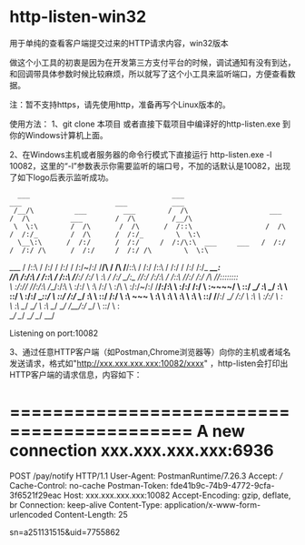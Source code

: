 # http-listen-win32
用于单纯的查看客户端提交过来的HTTP请求内容，win32版本

做这个小工具的初衷是因为在开发第三方支付平台的时候，调试通知有没有到达，和回调带具体参数时候比较麻烦，所以就写了这个小工具来监听端口，方便查看数据。

注：暂不支持https，请先使用http，准备再写个Linux版本的。


使用方法：
1、git clone 本项目 或者直接下载项目中编译好的http-listen.exe 到你的Windows计算机上面。

2、在Windows主机或者服务器的命令行模式下直接运行 http-listen.exe -l 10082，这里的“-l”参数表示你需要监听的端口号，不加的话默认是10082，出现了如下logo后表示监听成功。

      ___                                   ___                                   ___                       ___           ___
     /__/\          ___         ___        /  /\                    ___          /  /\          ___        /  /\         /__/\
     \  \:\        /  /\       /  /\      /  /::\                  /  /\        /  /:/_        /  /\      /  /:/_        \  \:\
      \__\:\      /  /:/      /  /:/     /  /:/\:\  ___     ___   /  /:/       /  /:/ /\      /  /:/     /  /:/ /\        \  \:\
  ___ /  /::\    /  /:/      /  /:/     /  /:/~/:/ /__/\   /  /\ /__/::\      /  /:/ /::\    /  /:/     /  /:/ /:/_   _____\__\:\
 /__/\  /:/\:\  /  /::\     /  /::\    /__/:/ /:/  \  \:\ /  /:/ \__\/\:\__  /__/:/ /:/\:\  /  /::\    /__/:/ /:/ /\ /__/::::::::\
 \  \:\/:/__\/ /__/:/\:\   /__/:/\:\   \  \:\/:/    \  \:\  /:/     \  \:\/\ \  \:\/:/~/:/ /__/:/\:\   \  \:\/:/ /:/ \  \:\~~\~~\/
  \  \::/      \__\/  \:\  \__\/  \:\   \  \::/      \  \:\/:/       \__\::/  \  \::/ /:/  \__\/  \:\   \  \::/ /:/   \  \:\  ~~~
   \  \:\           \  \:\      \  \:\   \  \:\       \  \::/        /__/:/    \__\/ /:/        \  \:\   \  \:\/:/     \  \:\
    \  \:\           \__\/       \__\/    \  \:\       \__\/         \__\/       /__/:/          \__\/    \  \::/       \  \:\
     \__\/                                 \__\/                                 \__\/                     \__\/         \__\/

Listening on port:10082


3、通过任意HTTP客户端（如Postman,Chrome浏览器等）向你的主机或者域名发送请求，格式如"http://xxx.xxx.xxx.xxx:10082/xxxx" ，http-listen会打印出HTTP客户端的请求信息，内容如下：

===========================================
A new connection xxx.xxx.xxx.xxx:6936
===========================================
POST /pay/notify HTTP/1.1
User-Agent: PostmanRuntime/7.26.3
Accept: */*
Cache-Control: no-cache
Postman-Token: fde41b9c-74b9-4772-9cfa-3f6521f29eac
Host: xxx.xxx.xxx.xxx:10082
Accept-Encoding: gzip, deflate, br
Connection: keep-alive
Content-Type: application/x-www-form-urlencoded
Content-Length: 25

sn=a251131515&uid=7755862

